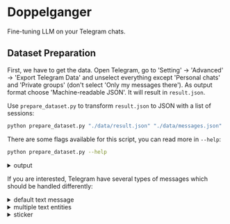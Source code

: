 # Doppelganger

Fine-tuning LLM on your Telegram chats.

## Dataset Preparation

First, we have to get the data. Open Telegram, go to 'Setting' -> 'Advanced' -> 'Export Telegram Data' and unselect everything except 'Personal chats' and 'Private groups' (don't select 'Only my messages there'). As output format choose 'Machine-readable JSON'. It will result in `result.json`.

Use `prepare_dataset.py` to transform `result.json` to JSON with a list of sessions:

```bash
python prepare_dataset.py "./data/result.json" "./data/messages.json"
```

There are some flags available for this script, you can read more in `--help`:

```bash
python prepare_dataset.py --help
```

<details>
<summary>output</summary>

```
NAME
    prepare_dataset.py - Transforms chat histories from .json telegram export to .json with a list of sessions. Session is a list of messages, where each message is a dict with fields 'author' and 'text'.

SYNOPSIS
    prepare_dataset.py INPUT OUTPUT <flags>

DESCRIPTION
    Transforms chat histories from .json telegram export to .json with a list of sessions. Session is a list of messages, where each message is a dict with fields 'author' and 'text'.

POSITIONAL ARGUMENTS
    INPUT
        Type: str
        Path to .json telegram export, usually called result.json
    OUTPUT
        Type: str
        Path to output .json file

FLAGS
    -t, --target_name=TARGET_NAME
        Type: Optional[str | None]
        Default: None
        The name of the person to target. This person will be present in every session. If empty, will be tried to be detected from "Saved Messages"
    -l, --last_x_months=LAST_X_MONTHS
        Type: int
        Default: 24
        Number of last months to use messages from
    -s, --session_minutes_threshold=SESSION_MINUTES_THRESHOLD
        Type: int
        Default: 10
        Threshold in minutes where messages will belong to the same session
    -c, --concat_one_user_messages_delimeter=CONCAT_ONE_USER_MESSAGES_DELIMETER
        Type: str
        Default: '\n>>> '
        Users might type several messages one after each other. They are concatenated using this delimeter

NOTES
    You can also use flags syntax for POSITIONAL ARGUMENTS
```

</details>

If you are interested, Telegram have several types of messages which should be handled differently:

<details>
<summary>default text message</summary>

```
{
 "id": 123,
 "type": "message",
 "date": "2023-10-31T15:23:38",
 "date_unixtime": "1698746018",
 "from": "Username",
 "from_id": "user123",
 "text": "ты где?",
 "text_entities": [
  {
   "type": "plain",
   "text": "ты где?"
  }
 ]
}
```

</details>

<details>
<summary>multiple text entities</summary>

```
{
 "id": 345,
 "type": "message",
 "date": "2023-10-25T01:56:50",
 "date_unixtime": "1698179210",
 "from": "Username",
 "from_id": "user456",
 "text": [
  "California suspends GM Cruise's autonomous vehicle deployment | Hacker News\n",
  {
   "type": "link",
   "text": "https://news.ycombinator.com/item?id=38002752"
  }
 ],
 "text_entities": [
  {
   "type": "plain",
   "text": "California suspends GM Cruise's autonomous vehicle deployment | Hacker News\n"
  },
  {
   "type": "link",
   "text": "https://news.ycombinator.com/item?id=38002752"
  }
 ]
}
```

</details>

<details>
<summary>sticker</summary>

```
{
 "id": 789,
 "type": "message",
 "date": "2023-10-30T23:24:20",
 "date_unixtime": "1698688460",
 "from": "Username",
 "from_id": "user789",
 "file": "(File not included. Change data exporting settings to download.)",
 "thumbnail": "(File not included. Change data exporting settings to download.)",
 "media_type": "sticker",
 "sticker_emoji": "🤗",
 "width": 512,
 "height": 501,
 "text": "",
 "text_entities": []
}
```

</details>
